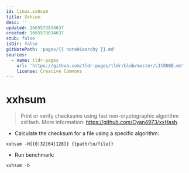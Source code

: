 ```yaml
---
id: linux.xxhsum
title: Xxhsum
desc: ''
updated: 1665573834637
created: 1665573834637
stub: false
isDir: false
gitNotePath: 'pages/{{ noteHiearchy }}.md'
sources:
  - name: tldr-pages
    url: 'https://github.com/tldr-pages/tldr/blob/master/LICENSE.md'
    license: Creative Commons
---
```

# xxhsum

> Print or verify checksums using fast non-cryptographic algorithm xxHash.
> More information: <https://github.com/Cyan4973/xxHash>.

- Calculate the checksum for a file using a specific algorithm:

`xxhsum -H{{0|32|64|128}} {{path/to/file}}`

- Run benchmark:

`xxhsum -b`

